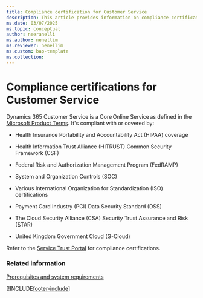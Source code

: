 ```yaml
---
title: Compliance certification for Customer Service
description: This article provides information on compliance certification requirements for Dynamics 365 Customer Service. Use the link in the topic to download the file that contains the compliance information.
ms.date: 03/07/2025
ms.topic: conceptual
author: neeranelli
ms.author: nenellim
ms.reviewer: nenellim
ms.custom: bap-template
ms.collection:
---
```

# Compliance certifications for Customer Service

Dynamics 365 Customer Service is a Core Online Service as defined in the [Microsoft Product Terms](https://go.microsoft.com/fwlink/?linkid=2309612). It's compliant with or covered by:

- Health Insurance Portability and Accountability Act (HIPAA) coverage

- Health Information Trust Alliance (HITRUST) Common Security Framework (CSF)
- Federal Risk and Authorization Management Program (FedRAMP)
- System and Organization Controls (SOC)
- Various International Organization for Standardization (ISO) certifications
- Payment Card Industry (PCI) Data Security Standard (DSS)
- The Cloud Security Alliance (CSA) Security Trust Assurance and Risk (STAR)
- United Kingdom Government Cloud (G-Cloud)


Refer to the [Service Trust Portal](https://servicetrust.microsoft.com/) for compliance certifications.

### Related information

[Prerequisites and system requirements](system-requirements-omnichannel.md)  


[!INCLUDE[footer-include](../../includes/footer-banner.md)]

